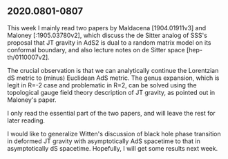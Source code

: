 ## 2020.0801-0807

This week I mainly read two papers by Maldacena [1904.01911v3] and Maloney [:1905.03780v2], which discuss the de Sitter analog of SSS's proposal that JT gravity in AdS2 is dual to a random matrix model on its conformal boundary, and also lecture notes on de Sitter space [hep-th/0110007v2].

The crucial observation is that we can analytically continue the Lorentzian dS metric to (minus) Euclidean AdS metric. The genus
expansion, which is legit in R=-2 case and problematic in R=2, can be solved using the topological gauge field theory description of JT gravity, as pointed out in Maloney's paper.

I only read the essential part of the two papers, and will leave the rest for later reading.

I would like to generalize Witten's discussion of black hole phase transition in deformed JT gravity with asymptotically AdS spacetime to that in asymptotically dS spacetime. Hopefully, I will get some results next week.